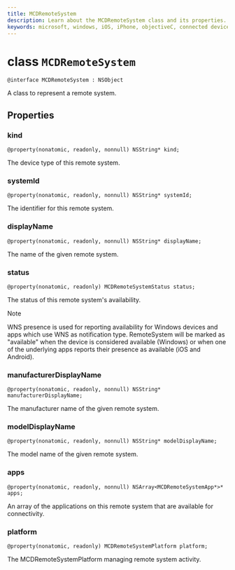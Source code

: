 ```yaml
---
title: MCDRemoteSystem
description: Learn about the MCDRemoteSystem class and its properties. This class is used to represent a remote system.
keywords: microsoft, windows, iOS, iPhone, objectiveC, connected devices, Project Rome
---
```


# class `MCDRemoteSystem` 

```
@interface MCDRemoteSystem : NSObject
```  

A class to represent a remote system.

## Properties

### kind
`@property(nonatomic, readonly, nonnull) NSString* kind;`

The device type of this remote system.

### systemId
`@property(nonatomic, readonly, nonnull) NSString* systemId;`

The identifier for this remote system.

### displayName
`@property(nonatomic, readonly, nonnull) NSString* displayName;`

The name of the given remote system.

### status
`@property(nonatomic, readonly) MCDRemoteSystemStatus status;`

The status of this remote system's availability.

> [!NOTE]
WNS presence is used for reporting availability for Windows devices and apps which use WNS as notification type.  RemoteSystem will be marked as "available" when the device is considered available (Windows) or when one of the underlying apps reports their presence as available (iOS and Android). 

### manufacturerDisplayName
`@property(nonatomic, readonly, nonnull) NSString* manufacturerDisplayName;`

The manufacturer name of the given remote system.

### modelDisplayName
`@property(nonatomic, readonly, nonnull) NSString* modelDisplayName;`

The model name of the given remote system.

### apps
`@property(nonatomic, readonly, nonnull) NSArray<MCDRemoteSystemApp*>* apps;`

An array of the applications on this remote system that are available for connectivity.

### platform
`@property(nonatomic, readonly) MCDRemoteSystemPlatform platform;`

The MCDRemoteSystemPlatform managing remote system activity.